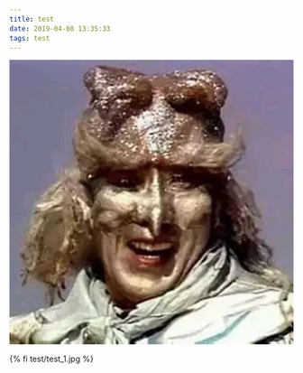 ```yaml
---
title: test
date: 2019-04-08 13:35:33
tags: test
---
```


<!--more-->

![test](test/test_1.jpg)

{% fi test/test_1.jpg %}
